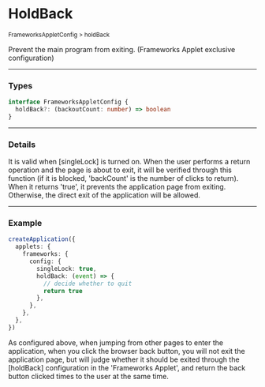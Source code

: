 # HoldBack

<small>FrameworksAppletConfig > holdBack</small>

Prevent the main program from exiting. (Frameworks Applet exclusive configuration)

---

<h3>Types</h3>

```ts
interface FrameworksAppletConfig {
  holdBack?: (backoutCount: number) => boolean
}
```

---

<h3>Details</h3>

It is valid when [singleLock] is turned on. When the user performs a return operation and the page is about to exit, it will be verified through this function (if it is blocked, 'backCount' is the number of clicks to return). When it returns 'true', it prevents the application page from exiting. Otherwise, the direct exit of the application will be allowed.

---

<h3>Example</h3>

```ts
createApplication({
  applets: {
    frameworks: {
      config: {
        singleLock: true,
        holdBack: (event) => {
          // decide whether to quit
          return true
        },
      },
    },
  },
})
```

As configured above, when jumping from other pages to enter the application, when you click the browser back button, you will not exit the application page, but will judge whether it should be exited through the [holdBack] configuration in the 'Frameworks Applet', and return the back button clicked times to the user at the same time.

